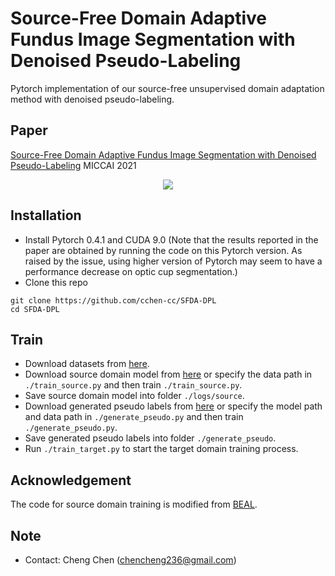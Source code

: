 # Source-Free Domain Adaptive Fundus Image Segmentation with Denoised Pseudo-Labeling

Pytorch implementation of our source-free unsupervised domain adaptation method with denoised pseudo-labeling. <br/>

## Paper
[Source-Free Domain Adaptive Fundus Image Segmentation with Denoised Pseudo-Labeling](https://arxiv.org/pdf/2109.09735.pdf) MICCAI 2021
<p align="center">
  <img src="figure/framework.png">
</p>

## Installation
* Install Pytorch 0.4.1 and CUDA 9.0 (Note that the results reported in the paper are obtained by running the code on this Pytorch version. As raised by the issue, using higher version of Pytorch may seem to have a performance decrease on optic cup segmentation.)
* Clone this repo
```
git clone https://github.com/cchen-cc/SFDA-DPL
cd SFDA-DPL
```

## Train
* Download datasets from [here](https://drive.google.com/file/d/1B7ArHRBjt2Dx29a3A6X_lGhD0vDVr3sy/view).
* Download source domain model from [here](https://www.dropbox.com/s/qygkmpm6ez6bojd/source_model.pth.tar?dl=0) or specify the data path in `./train_source.py` and then train `./train_source.py`.
* Save source domain model into folder `./logs/source`.
* Download generated pseudo labels from [here](https://www.dropbox.com/s/opuz9pt78ng1yds/pseudolabel.zip?dl=0) or specify the model path and data path in `./generate_pseudo.py` and then train `./generate_pseudo.py`.
* Save generated pseudo labels into folder `./generate_pseudo`.
* Run `./train_target.py` to start the target domain training process.

## Acknowledgement
The code for source domain training is modified from [BEAL](https://github.com/emma-sjwang/BEAL). 


## Note
* Contact: Cheng Chen (chencheng236@gmail.com)
